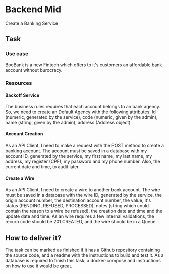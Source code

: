 
# Backend Mid

Create a Banking Service

## Task

### Use case

BooBank is a new Fintech which offers to it's customers an affordable bank account without burocracy. 

### Resources

#### Backoff Service
The business rules requires that each account belongs to an bank agency. So, we need to create an Default Agency with the following attributes: Id (numeric, generated by the service), code (numeric, given by the admin), name (string, given by the admin), address (Address object)

#### Account Creation
As an API Client, I need to make a request with the POST method to create a banking account. The account must be saved in a database with my account ID, generated by the service, my first name, my last name, my address, my register (CPF), my password and my phone number. Also, the current date and time, to audit later.

#### Create a Wire
As an API Client, I need to create a wire to another bank account. The wire must be saved in a database with the wire ID, generated by the service, the origin account number, the destination account number, the value, it's status (PENDING, REFUSED, PROCESSED), notes (string which could contain the reason to a wire be refused), the creation date and time and the update date and time. As an wire requires a few internal validations, the recurn code should be 201 CREATED, and the wire should be in a Queue.

## How to deliver it?

The task can be marked as finished if it has a Github repository containing the source code, and a readme with the instructions to build and test it. As a database is required to finish this task, a docker-compose and instructions on how to use it would be great.
